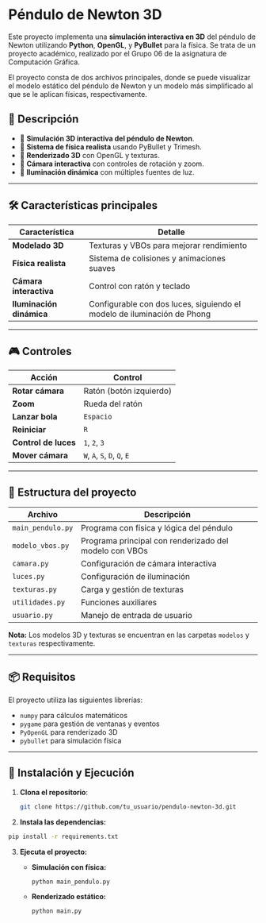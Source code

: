 # Péndulo de Newton 3D

Este proyecto implementa una **simulación interactiva en 3D** del péndulo de Newton utilizando **Python**, **OpenGL**, y **PyBullet** para la física. Se trata de un proyecto académico, realizado por el Grupo 06 de la asignatura de Computación Gráfica.

El proyecto consta de dos archivos principales, donde se puede visualizar el modelo estático del péndulo de Newton y un modelo más simplificado al que se le aplican físicas, respectivamente.

## 📝 Descripción

- 🔹 **Simulación 3D interactiva del péndulo de Newton**.
- 🔹 **Sistema de física realista** usando PyBullet y Trimesh.
- 🔹 **Renderizado 3D** con OpenGL y texturas.
- 🔹 **Cámara interactiva** con controles de rotación y zoom.
- 🔹 **Iluminación dinámica** con múltiples fuentes de luz.

---

## 🛠️ **Características principales**

| Característica           | Detalle                                                                 |
| ------------------------ | ----------------------------------------------------------------------- |
| **Modelado 3D**          | Texturas y VBOs para mejorar rendimiento                                |
| **Física realista**      | Sistema de colisiones y animaciones suaves                              |
| **Cámara interactiva**   | Control con ratón y teclado                                             |
| **Iluminación dinámica** | Configurable con dos luces, siguiendo el modelo de iluminación de Phong |

---

## 🎮 **Controles**

| Acción               | Control                      |
| -------------------- | ---------------------------- |
| **Rotar cámara**     | Ratón (botón izquierdo)      |
| **Zoom**             | Rueda del ratón              |
| **Lanzar bola**      | `Espacio`                    |
| **Reiniciar**        | `R`                          |
| **Control de luces** | `1`, `2`, `3`                |
| **Mover cámara**     | `W`, `A`, `S`, `D`, `Q`, `E` |

---

## 📂 **Estructura del proyecto**

| Archivo           | Descripción                                            |
| ----------------- | ------------------------------------------------------ |
| `main_pendulo.py` | Programa con física y lógica del péndulo               |
| `modelo_vbos.py`  | Programa principal con renderizado del modelo con VBOs |
| `camara.py`       | Configuración de cámara interactiva                    |
| `luces.py`        | Configuración de iluminación                           |
| `texturas.py`     | Carga y gestión de texturas                            |
| `utilidades.py`   | Funciones auxiliares                                   |
| `usuario.py`      | Manejo de entrada de usuario                           |

**Nota:** Los modelos 3D y texturas se encuentran en las carpetas `modelos` y `texturas` respectivamente.

---

## 📦 **Requisitos**

El proyecto utiliza las siguientes librerías:

- `numpy` para cálculos matemáticos
- `pygame` para gestión de ventanas y eventos
- `PyOpenGL` para renderizado 3D
- `pybullet` para simulación física

---

## 🚀 **Instalación y Ejecución**

1. **Clona el repositorio**:
   ```bash
   git clone https://github.com/tu_usuario/pendulo-newton-3d.git
   ```
2. **Instala las dependencias:**

```bash
pip install -r requirements.txt
```

3. **Ejecuta el proyecto:**

   - **Simulación con física:**

     ```bash
     python main_pendulo.py
     ```

   - **Renderizado estático:**

     ```bash
     python main.py
     ```
